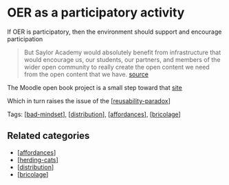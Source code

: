 # OER as a participatory activity

If OER is participatory, then the environment should support and encourage participation

> But Saylor Academy would absolutely benefit from infrastructure that would encourage us, our students, our partners, and members of the wider open community to really create the open content we need from the open content that we have. [source](http://www.saylor.org/2016/04/blog-oer-as-a-participatory-activity/)

The Moodle open book project is a small step toward that [site](https://davidtjones.wordpress.com/research/the-moodle-open-book-module-project/)

Which in turn raises the issue of the [[reusability-paradox]]

Tags: [[bad-mindset]], [[distribution]], [[affordances]], [[bricolage]] 

## Related categories

- [[affordances]]
- [[herding-cats]]
- [[distribution]]
- [[bricolage]]


[//begin]: # "Autogenerated link references for markdown compatibility"
[reusability-paradox]: ../Bricolage/reusability-paradox "Reusability Paradox"
[bad-mindset]: ../CASA/bad-mindset "The BAD (Bricolage, Affordances, Distribution) mindset"
[distribution]: ../Distribution/distribution "Distribution"
[affordances]: ../Affordances/affordances "Affordances"
[bricolage]: ../Bricolage/bricolage "Bricolage"
[herding-cats]: ../Bricolage/herding-cats "Herding Cats"
[//end]: # "Autogenerated link references"